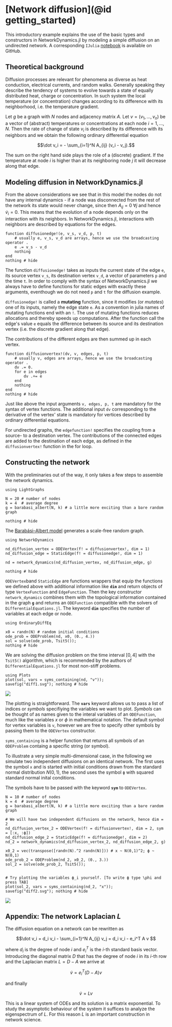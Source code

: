# [Network diffusion](@id getting_started)

This introductory example explains the use of the basic types and constructors in NetworkDynamics.jl by modeling a simple diffusion on an undirected network. A corresponding `IJulia` [notebook](https://github.com/FHell/NetworkDynamics.jl/tree/master/examples) is available on GitHub.

## Theoretical background

Diffusion processes are relevant for phenomena as diverse as heat conduction, electrical currents, and random walks. Generally speaking they describe the tendency of systems to evolve towards a state of equally distributed heat, charge or concentration. In such system the local temperature (or concentration) changes according to its difference with its neighborhood, i.e. the temperature gradient.

Let $g$ be a graph with $N$ nodes and adjacency matrix $A$. Let $v = (v_1, \dots, v_n)$ be a vector of (abstract) temperatures or concentrations at each node $i = 1, \dots, N$. Then the rate of change of state $v_i$ is described by its difference with its neighbors and we obtain the following ordinary differential equation

```math
\dot v_i = - \sum_{i=1}^N A_{ij} (v_i - v_j).
```

The sum on the right hand side plays the role of a (discrete) gradient. If the temperature at node $i$ is higher than at its neighboring node $j$ it will decrease along that edge.

## Modeling diffusion in NetworkDynamics.jl

From the above considerations we see that in this model the nodes do not have any internal dynamics - if a node was disconnected from the rest of the network its state would never change, since then $A_{ij} = 0 \; \forall j$ and hence $\dot v_i = 0$. This means that the evolution of a node depends only on the interaction with its neighbors. In NetworkDynamics.jl, interactions with neighbors are described by equations for the edges.


```@example diffusion
function diffusionedge!(e, v_s, v_d, p, t)
    # usually e, v_s, v_d are arrays, hence we use the broadcasting operator .
    e .= v_s - v_d
    nothing
end
nothing # hide
```

The function `diffusionedge!` takes as inputs the current state of the edge `e`, its source vertex `v_s`, its destination vertex `v_d`, a vector of parameters `p` and the time `t`. In order to comply with the syntax of NetworkDynamics.jl we always have to define functions for static edges with exactly these arguments, eventhough we do not need `p` and `t` for the diffusion example.

`diffusionedge!` is called a **mutating** function, since it modifies (or *mutates*) one of its inputs, namely the edge state `e`. As a convention in julia names of mutating functions end with an `!`. The use of mutating functions reduces allocations and thereby speeds up computations. After the function call the edge's value `e` equals the difference between its source and its destination vertex (i.e. the discrete gradient along that edge).

The contributions of the different edges are then summed up in each vertex.


```@example diffusion
function diffusionvertex!(dv, v, edges, p, t)
    # usually v, edges are arrays, hence we use the broadcasting operator .
    dv .= 0.
    for e in edges
        dv .+= e
    end
    nothing
end
nothing # hide
```


Just like above the input arguments `v, edges, p, t` are mandatory for the syntax of vertex functions. The additional input `dv` corresponding to the derivative of the vertex' state is mandatory for vertices described by ordinary differential equations.

For undirected graphs, the `edgefunction!` specifies the coupling from a source- to a destination vertex. The contributions of the connected edges are added to the destination of each edge, as defined in the `diffusionvertex!` function in the for loop.

## Constructing the network

With the preliminaries out of the way, it only takes a few steps to assemble the network dynamics.


```@example diffusion
using LightGraphs

N = 20 # number of nodes
k = 4  # average degree
g = barabasi_albert(N, k) # a little more exciting than a bare random graph

nothing # hide
```


The [Barabási–Albert model](https://en.wikipedia.org/wiki/Barab%C3%A1si%E2%80%93Albert_model) generates a scale-free random graph.


```@example diffusion
using NetworkDynamics

nd_diffusion_vertex = ODEVertex(f! = diffusionvertex!, dim = 1)
nd_diffusion_edge = StaticEdge(f! = diffusionedge!, dim = 1)

nd = network_dynamics(nd_diffusion_vertex, nd_diffusion_edge, g)

nothing # hide
```


`ODEVertex`band `StaticEdge` are functions wrappers that equip the functions we defined above with additional information like **`dim`** and return objects of type `VertexFunction` and `EdgeFunction`. Then the key constructor `network_dynamics` combines them with the topological information contained in the graph **`g`** and returns an `ODEFunction` compatible with the solvers of `DifferentialEquations.jl`. The keyword **`dim`** specifies the number of variables at each edge or node.


```@example diffusion
using OrdinaryDiffEq

x0 = randn(N) # random initial conditions
ode_prob = ODEProblem(nd, x0, (0., 4.))
sol = solve(ode_prob, Tsit5());
nothing # hide
```

We are solving the diffusion problem on the time interval $[0, 4]$ with the `Tsit5()` algorithm, which is recommended  by the authors of `DifferentialEquations.jl` for most non-stiff problems.


```@example diffusion
using Plots
plot(sol, vars = syms_containing(nd, "v"));
savefig("diff1.svg"); nothing # hide
```

![](diff1.svg)

The plotting is straightforward. The **`vars`** keyword allows us to pass a list of indices or *symbols* specifiying the variables we want to plot. *Symbols* can be thought of as names given to the interal variables of an `ODEFunction`, much like the variables $x$ or $\phi$ in mathematical notation. The default symbol for vertex variables is `v`, however we are free to specify other symbols by passing them to the `ODEVertex` constructor.

`syms_containing` is a helper function that returns all symbols of an `ODEProblem` containg a specific string (or symbol).

To illustrate a very simple multi-dimensional case, in the following we simulate two independent diffusions on an identical network. The first uses the symbol `x` and is started with initial conditions drawn from the standard normal distribution $N(0,1)$, the second uses the symbol `ϕ` with squared standard normal inital conditions.

The symbols have to be passed with the keyword **`sym`** to `ODEVertex`.


```@example diffusion
N = 10 # number of nodes
k = 4  # average degree
g = barabasi_albert(N, k) # a little more exciting than a bare random graph

# We will have two independent diffusions on the network, hence dim = 2
nd_diffusion_vertex_2 = ODEVertex(f! = diffusionvertex!, dim = 2, sym = [:x, :ϕ])
nd_diffusion_edge_2 = StaticEdge(f! = diffusionedge!, dim = 2)
nd_2 = network_dynamics(nd_diffusion_vertex_2, nd_diffusion_edge_2, g)

x0_2 = vec(transpose([randn(N).^2 randn(N)])) # x ~ N(0,1)^2; ϕ ~ N(0,1)
ode_prob_2 = ODEProblem(nd_2, x0_2, (0., 3.))
sol_2 = solve(ode_prob_2, Tsit5());


# Try plotting the variables ϕ_i yourself. [To write ϕ type \phi and press TAB]
plot(sol_2, vars = syms_containing(nd_2, "x"));
savefig("diff2.svg"); nothing # hide
```

![](diff2.svg)

## Appendix: The network Laplacian $L$

The diffusion equation on a network can be rewritten as

```math
\dot v_i  = d_i v_i - \sum_{i=1}^N A_{ij} v_j = d_i v_i - e_i^T A v          
```

where $d_i$ is the degree of node $i$ and $e_i^T$ is the $i$-th standard basis vector. Introducing the diagonal matrix $D$ that has the degree of node $i$ in its $i$-th row and the Laplacian matrix $L = D - A$ we arrive at

```math
\dot v = e_i^T(D - A) v
```

and finally

```math
\dot v = L v
```

This is a linear system of ODEs and its solution is a matrix exponential. To study the asymptotic behaviour of the system it suffices to analyze the eigenspectrum of $L$. For this reason $L$ is an important construction in network science.
